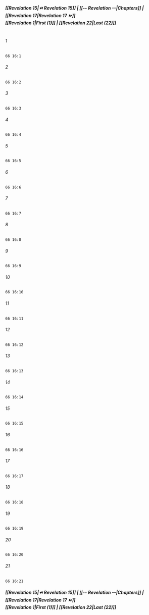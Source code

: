 
##### **[[Revelation 15|⏪ Revelation 15]] | [[-- Revelation --|Chapters]] | [[Revelation 17|Revelation 17 ⏩]]**<br>**[[Revelation 1|First (1)]] | [[Revelation 22|Last (22)]]**<br><br>

###### 1
``` verse
66 16:1
```
###### 2
``` verse
66 16:2
```
###### 3
``` verse
66 16:3
```
###### 4
``` verse
66 16:4
```
###### 5
``` verse
66 16:5
```
###### 6
``` verse
66 16:6
```
###### 7
``` verse
66 16:7
```
###### 8
``` verse
66 16:8
```
###### 9
``` verse
66 16:9
```
###### 10
``` verse
66 16:10
```
###### 11
``` verse
66 16:11
```
###### 12
``` verse
66 16:12
```
###### 13
``` verse
66 16:13
```
###### 14
``` verse
66 16:14
```
###### 15
``` verse
66 16:15
```
###### 16
``` verse
66 16:16
```
###### 17
``` verse
66 16:17
```
###### 18
``` verse
66 16:18
```
###### 19
``` verse
66 16:19
```
###### 20
``` verse
66 16:20
```
###### 21
``` verse
66 16:21
```

##### **[[Revelation 15|⏪ Revelation 15]] | [[-- Revelation --|Chapters]] | [[Revelation 17|Revelation 17 ⏩]]**<br>**[[Revelation 1|First (1)]] | [[Revelation 22|Last (22)]]**
